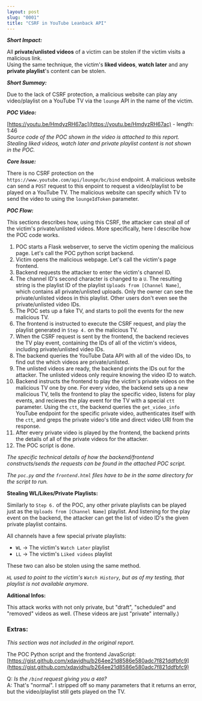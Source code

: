 ```yaml
---
layout: post
slug: "0001"
title: "CSRF in YouTube Leanback API"
---
```


***Short Impact:***

All **private/unlisted videos** of a victim can be stolen if the victim visits a malicious link.\
Using the same technique, the victim's **liked videos**, **watch later** and any **private playlist**'s content can be stolen.

***Short Summay:***

Due to the lack of CSRF protection, a malicious website can play any video/playlist on a YouTube TV via the `lounge` API in the name of the victim.

***POC Video:***

[https://youtu.be/HmdyzRH67ac](https://youtu.be/HmdyzRH67ac) - length: 1:46\
*Source code of the POC shown in the video is attached to this report.*\
*Stealing liked videos, watch later and private playlist content is not shown in the POC.*

***Core Issue:***

There is no CSRF protection on the `https://www.youtube.com/api/lounge/bc/bind` endpoint.
A malicious website can send a `POST` request to this enpoint to request a video/playlist to be played on a YouTube TV.
The malicious website can specify which TV to send the video to using the `loungeIdToken` parameter.

***POC Flow:***

This sections describes how, using this CSRF, the attacker can steal *all* of the victim's private/unlisted videos. More specifically, here I describe how the POC code works.

1. POC starts a Flask webserver, to serve the victim opening the malicious page. Let's call the POC python script backend.
2. Victim opens the malicious webpage. Let's call the victim's page frontend.
3. Backend requests the attacker to enter the victim's channel ID.
4. The channel ID's second character is changed to a `U`. The resulting string is the playlist ID of the playlist `Uploads from [Channel Name]`, which contains all private/unlisted uploads. Only the owner can see the private/unlisted videos in this playlist. Other users don't even see the private/unlisted video IDs.
5. The POC sets up a fake TV, and starts to poll the events for the new malicious TV.
6. The frontend is instructed to execute the CSRF request, and play the playlist generated in `Step 4.` on the malicious TV.
7. When the CSRF request is sent by the frontend, the backend recieves the TV play event, containing the IDs of all of the victim's videos, including private/unlisted video IDs.
8. The backend queries the YouTube Data API with all of the video IDs, to find out the which videos are private/unlisted.
9. The unlisted videos are ready, the backend prints the IDs out for the attacker. The unlisted videos only require knowing the video ID to watch.
11. Backend instructs the frontend to play the victim's private videos on the malicious TV one by one. For every video, the backend sets up a new malicious TV, tells the frontend to play the specific video, listens for play events, and recieves the play event for the TV with a special `ctt` parameter. Using the `ctt`, the backend queries the `get_video_info` YouTube endpoint for the specific private video, authenticates itself with the `ctt`, and greps the private video's title and direct video URl from the response.
12. After every private video is played by the frontend, the backend prints the details of all of the private videos for the attacker.
13. The POC script is done.

*The specific technical details of how the backend/frontend constructs/sends the requests can be found in the attached POC script.*

*The `poc.py` and the `frontend.html` files have to be in the same directory for the script to run.*

**Stealing WL/Likes/Private Playlists:**

Similarly to `Step 6.` of the POC, any other private playlists can be played just as the `Uploads from [Channel Name]` playlist. And listening for the play event on the backend, the attacker can get the list of video ID's  the given private playlist contains.

All channels have a few special private playlists:
- `WL` -> The victim's `Watch Later` playlist
- `LL` -> The victim's `Liked videos` playlist

These two can also be stolen using the same method.

*`HL` used to point to the victim's `Watch History`, but as of my testing, that playlist is not available anymore.*

**Aditional Infos:**

This attack works with not only private, but "draft", "scheduled" and "removed" videos as well. (These videos are just "private" internally.)

### Extras:
*This section was not included in the original report.*

The POC Python script and the frontend JavaScript: \
[https://gist.github.com/xdavidhu/b264ee21d8586e580adc7f821ddfbfc9](https://gist.github.com/xdavidhu/b264ee21d8586e580adc7f821ddfbfc9)

Q: *Is the `/bind` request giving you a `400`?* \
A: That's "normal". I stripped off so many parameters that it returns an error, but the video/playlist still gets played on the TV.